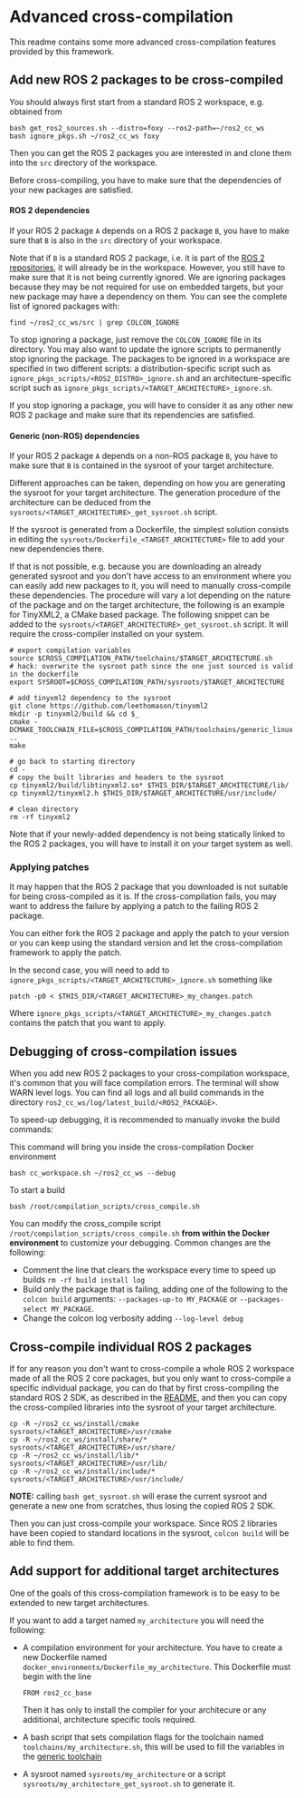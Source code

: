 # Advanced cross-compilation

This readme contains some more advanced cross-compilation features provided by this framework.


## Add new ROS 2 packages to be cross-compiled

You should always first start from a standard ROS 2 workspace, e.g. obtained from

```
bash get_ros2_sources.sh --distro=foxy --ros2-path=~/ros2_cc_ws
bash ignore_pkgs.sh ~/ros2_cc_ws foxy
```

Then you can get the ROS 2 packages you are interested in and clone them into the `src` directory of the workspace.

Before cross-compiling, you have to make sure that the dependencies of your new packages are satisfied.

#### ROS 2 dependencies

If your ROS 2 package `A` depends on a ROS 2 package `B`, you have to make sure that `B` is also in the `src` directory of your workspace.

Note that if `B` is a standard ROS 2 package, i.e. it is part of the [ROS 2 repositories](https://github.com/ros2/ros2/blob/master/ros2.repos), it will already be in the workspace.
However, you still have to make sure that it is not being currently ignored.
We are ignoring packages because they may be not required for use on embedded targets, but your new package may have a dependency on them.
You can see the complete list of ignored packages with:

```
find ~/ros2_cc_ws/src | grep COLCON_IGNORE
```

To stop ignoring a package, just remove the `COLCON_IGNORE` file in its directory.
You may also want to update the ignore scripts to permanently stop ignoring the package.
The packages to be ignored in a workspace are specified in two different scripts: a distribution-specific script such as `ignore_pkgs_scripts/<ROS2_DISTRO>_ignore.sh` and an architecture-specific script such as `ignore_pkgs_scripts/<TARGET_ARCHITECTURE>_ignore.sh`.

If you stop ignoring a package, you will have to consider it as any other new ROS 2 package and make sure that its rependencies are satisfied.


#### Generic (non-ROS) dependencies

If your ROS 2 package `A` depends on a non-ROS package `B`, you have to make sure that `B` is contained in the sysroot of your target architecture.

Different approaches can be taken, depending on how you are generating the sysroot for your target architecture.
The generation procedure of the architecture can be deduced from the `sysroots/<TARGET_ARCHITECTURE>_get_sysroot.sh` script.

If the sysroot is generated from a Dockerfile, the simplest solution consists in editing the `sysroots/Dockerfile_<TARGET_ARCHITECTURE>` file to add your new dependencies there.

If that is not possible, e.g. because you are downloading an already generated sysroot and you don't have access to an environment where you can easily add new packages to it, you will need to manually cross-compile these dependencies.
The procedure will vary a lot depending on the nature of the package and on the target architecture, the following is an example for TinyXML2, a CMake based package.
The following snippet can be added to the `sysroots/<TARGET_ARCHITECTURE>_get_sysroot.sh` script.
It will require the cross-compiler installed on your system.

```
# export compilation variables
source $CROSS_COMPILATION_PATH/toolchains/$TARGET_ARCHITECTURE.sh
# hack: overwrite the sysroot path since the one just sourced is valid in the dockerfile
export SYSROOT=$CROSS_COMPILATION_PATH/sysroots/$TARGET_ARCHITECTURE

# add tinyxml2 dependency to the sysroot
git clone https://github.com/leethomason/tinyxml2
mkdir -p tinyxml2/build && cd $_
cmake -DCMAKE_TOOLCHAIN_FILE=$CROSS_COMPILATION_PATH/toolchains/generic_linux.cmake ..
make

# go back to starting directory
cd -
# copy the built libraries and headers to the sysroot
cp tinyxml2/build/libtinyxml2.so* $THIS_DIR/$TARGET_ARCHITECTURE/lib/
cp tinyxml2/tinyxml2.h $THIS_DIR/$TARGET_ARCHITECTURE/usr/include/

# clean directory
rm -rf tinyxml2
```

Note that if your newly-added dependency is not being statically linked to the ROS 2 packages, you will have to install it on your target system as well.

### Applying patches

It may happen that the ROS 2 package that you downloaded is not suitable for being cross-compiled as it is.
If the cross-compilation fails, you may want to address the failure by applying a patch to the failing ROS 2 package.

You can either fork the ROS 2 package and apply the patch to your version or you can keep using the standard version and let the cross-compilation framework to apply the patch.

In the second case, you will need to add to `ignore_pkgs_scripts/<TARGET_ARCHITECTURE>_ignore.sh` something like
```
patch -p0 < $THIS_DIR/<TARGET_ARCHITECTURE>_my_changes.patch
```

Where `ignore_pkgs_scripts/<TARGET_ARCHITECTURE>_my_changes.patch` contains the patch that you want to apply.


## Debugging of cross-compilation issues

When you add new ROS 2 packages to your cross-compilation workspace, it's common that you will face compilation errors.
The terminal will show WARN level logs.
You can find all logs and all build commands in the directory `ros2_cc_ws/log/latest_build/<ROS2_PACKAGE>`.

To speed-up debugging, it is recommended to manually invoke the build commands:

This command will bring you inside the cross-compilation Docker environment

```
bash cc_workspace.sh ~/ros2_cc_ws --debug
```

To start a build

```
bash /root/compilation_scripts/cross_compile.sh
```

You can modify the cross_compile script `/root/compilation_scripts/cross_compile.sh` **from within the Docker environment** to customize your debugging.
Common changes are the following:

 - Comment the line that clears the workspace every time to speed up builds `rm -rf build install log`
 - Build only the package that is failing, adding one of the following to the `colcon build` arguments: `--packages-up-to MY_PACKAGE` or `--packages-select MY_PACKAGE`.
 - Change the colcon log verbosity adding `--log-level debug`

## Cross-compile individual ROS 2 packages

If for any reason you don't want to cross-compile a whole ROS 2 workspace made of all the ROS 2 core packages, but you only want to cross-compile a specific individual package, you can do that by first cross-compiling the standard ROS 2 SDK, as described in the [README](README.md), and then you can copy the cross-compiled libraries into the sysroot of your target architecture.

```
cp -R ~/ros2_cc_ws/install/cmake sysroots/<TARGET_ARCHITECTURE>/usr/cmake
cp -R ~/ros2_cc_ws/install/share/* sysroots/<TARGET_ARCHITECTURE>/usr/share/
cp -R ~/ros2_cc_ws/install/lib/* sysroots/<TARGET_ARCHITECTURE>/usr/lib/
cp -R ~/ros2_cc_ws/install/include/* sysroots/<TARGET_ARCHITECTURE>/usr/include/
```

**NOTE:** calling `bash get_sysroot.sh` will erase the current sysroot and generate a new one from scratches, thus losing the copied ROS 2 SDK.

Then you can just cross-compile your workspace. Since ROS 2 libraries have been copied to standard locations in the sysroot, `colcon build` will be able to find them.


## Add support for additional target architectures

One of the goals of this cross-compilation framework is to be easy to be extended to new target architectures.

If you want to add a target named `my_architecture` you will need the following:

 - A compilation environment for your architecture. You have to create a new Dockerfile named `docker_environments/Dockerfile_my_architecture`. This Dockerfile must begin with the line
    ```
    FROM ros2_cc_base
    ```

    Then it has only to install the compiler for your architecure or any additional, architecture specific tools required.
 - A bash script that sets compilation flags for the toolchain named `toolchains/my_architecture.sh`, this will be used to fill the variables in the [generic toolchain](toolchains/generic_linux.cmake)
 - A sysroot named `sysroots/my_architecture` or a script `sysroots/my_architecture_get_sysroot.sh` to generate it.
